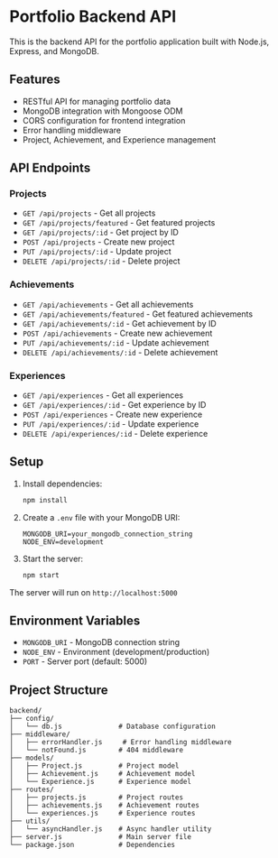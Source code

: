 # Portfolio Backend API

This is the backend API for the portfolio application built with Node.js, Express, and MongoDB.

## Features

- RESTful API for managing portfolio data
- MongoDB integration with Mongoose ODM
- CORS configuration for frontend integration
- Error handling middleware
- Project, Achievement, and Experience management

## API Endpoints

### Projects

- `GET /api/projects` - Get all projects
- `GET /api/projects/featured` - Get featured projects
- `GET /api/projects/:id` - Get project by ID
- `POST /api/projects` - Create new project
- `PUT /api/projects/:id` - Update project
- `DELETE /api/projects/:id` - Delete project

### Achievements

- `GET /api/achievements` - Get all achievements
- `GET /api/achievements/featured` - Get featured achievements
- `GET /api/achievements/:id` - Get achievement by ID
- `POST /api/achievements` - Create new achievement
- `PUT /api/achievements/:id` - Update achievement
- `DELETE /api/achievements/:id` - Delete achievement

### Experiences

- `GET /api/experiences` - Get all experiences
- `GET /api/experiences/:id` - Get experience by ID
- `POST /api/experiences` - Create new experience
- `PUT /api/experiences/:id` - Update experience
- `DELETE /api/experiences/:id` - Delete experience

## Setup

1. Install dependencies:

   ```bash
   npm install
   ```

2. Create a `.env` file with your MongoDB URI:

   ```
   MONGODB_URI=your_mongodb_connection_string
   NODE_ENV=development
   ```

3. Start the server:
   ```bash
   npm start
   ```

The server will run on `http://localhost:5000`

## Environment Variables

- `MONGODB_URI` - MongoDB connection string
- `NODE_ENV` - Environment (development/production)
- `PORT` - Server port (default: 5000)

## Project Structure

```
backend/
├── config/
│   └── db.js              # Database configuration
├── middleware/
│   ├── errorHandler.js     # Error handling middleware
│   └── notFound.js        # 404 middleware
├── models/
│   ├── Project.js         # Project model
│   ├── Achievement.js     # Achievement model
│   └── Experience.js      # Experience model
├── routes/
│   ├── projects.js        # Project routes
│   ├── achievements.js    # Achievement routes
│   └── experiences.js     # Experience routes
├── utils/
│   └── asyncHandler.js    # Async handler utility
├── server.js              # Main server file
└── package.json           # Dependencies
```
